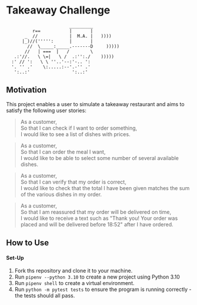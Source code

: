 # Takeaway Challenge
                            _________
              r==           |       |
           _  //            |  M.A. |   ))))
          |_)//(''''':      |       |
            //  \_____:_____.-------D     )))))
           //   | ===  |   /        \
       .:'//.   \ \=|   \ /  .:'':./    )))))
      :' // ':   \ \ ''..'--:'-.. ':
      '. '' .'    \:.....:--'.-'' .'
       ':..:'                ':..:'

## Motivation
This project enables a user to simulate a takeaway restaurant and aims to satisfy the following user stories:

> As a customer,  
> So that I can check if I want to order something,  
> I would like to see a list of dishes with prices.  

> As a customer,  
> So that I can order the meal I want,  
> I would like to be able to select some number of several available dishes.  

> As a customer,  
> So that I can verify that my order is correct,  
> I would like to check that the total I have been given matches the sum of the various dishes in my order.  

> As a customer,  
> So that I am reassured that my order will be delivered on time,  
> I would like to receive a text such as "Thank you! Your order was placed and will be delivered before 18:52" after I have ordered.  

## How to Use
#### Set-Up
1. Fork ths repository and clone it to your machine.
2. Run `pipenv --python 3.10` to create a new project using Python 3.10
3. Run `pipenv shell` to create a virtual environment.
4. Run `python -m pytest tests` to ensure the program is running correctly - the tests should all pass.